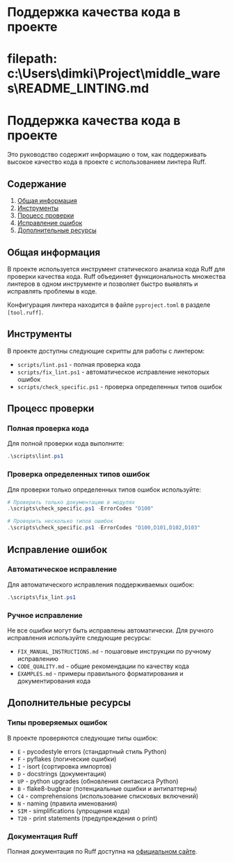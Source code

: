 # Поддержка качества кода в проекте
# filepath: c:\Users\dimki\Project\middle_wares\README_LINTING.md

# Поддержка качества кода в проекте

Это руководство содержит информацию о том, как поддерживать высокое качество кода в проекте с использованием линтера Ruff.

## Содержание
1. [Общая информация](#общая-информация)
2. [Инструменты](#инструменты)
3. [Процесс проверки](#процесс-проверки)
4. [Исправление ошибок](#исправление-ошибок)
5. [Дополнительные ресурсы](#дополнительные-ресурсы)

## Общая информация

В проекте используется инструмент статического анализа кода Ruff для проверки качества кода. Ruff объединяет функциональность множества линтеров в одном инструменте и позволяет быстро выявлять и исправлять проблемы в коде.

Конфигурация линтера находится в файле `pyproject.toml` в разделе `[tool.ruff]`.

## Инструменты

В проекте доступны следующие скрипты для работы с линтером:

- `scripts/lint.ps1` - полная проверка кода
- `scripts/fix_lint.ps1` - автоматическое исправление некоторых ошибок
- `scripts/check_specific.ps1` - проверка определенных типов ошибок

## Процесс проверки

### Полная проверка кода

Для полной проверки кода выполните:

```powershell
.\scripts\lint.ps1
```

### Проверка определенных типов ошибок

Для проверки только определенных типов ошибок используйте:

```powershell
# Проверить только документацию в модулях
.\scripts\check_specific.ps1 -ErrorCodes "D100"

# Проверить несколько типов ошибок
.\scripts\check_specific.ps1 -ErrorCodes "D100,D101,D102,D103"
```

## Исправление ошибок

### Автоматическое исправление

Для автоматического исправления поддерживаемых ошибок:

```powershell
.\scripts\fix_lint.ps1
```

### Ручное исправление

Не все ошибки могут быть исправлены автоматически. Для ручного исправления используйте следующие ресурсы:

- `FIX_MANUAL_INSTRUCTIONS.md` - пошаговые инструкции по ручному исправлению
- `CODE_QUALITY.md` - общие рекомендации по качеству кода
- `EXAMPLES.md` - примеры правильного форматирования и документирования кода

## Дополнительные ресурсы

### Типы проверяемых ошибок

В проекте проверяются следующие типы ошибок:

- `E` - pycodestyle errors (стандартный стиль Python)
- `F` - pyflakes (логические ошибки)
- `I` - isort (сортировка импортов)
- `D` - docstrings (документация)
- `UP` - python upgrades (обновления синтаксиса Python)
- `B` - flake8-bugbear (потенциальные ошибки и антипаттерны)
- `C4` - comprehensions (использование списковых включений)
- `N` - naming (правила именования)
- `SIM` - simplifications (упрощения кода)
- `T20` - print statements (предупреждения о print)

### Документация Ruff

Полная документация по Ruff доступна на [официальном сайте](https://docs.astral.sh/ruff/).
